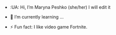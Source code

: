 - :UA: Hi, I’m Maryna Peshko (she/her)
  I will edit it
  
- 🌱 I’m currently learning ...
- ⚡ Fun fact: I like video game Fortnite.

<!---
MariPeshko/MariPeshko is a ✨ special ✨ repository because its `README.md` (this file) appears on your GitHub profile.
You can click the Preview link to take a look at your changes.
--->

